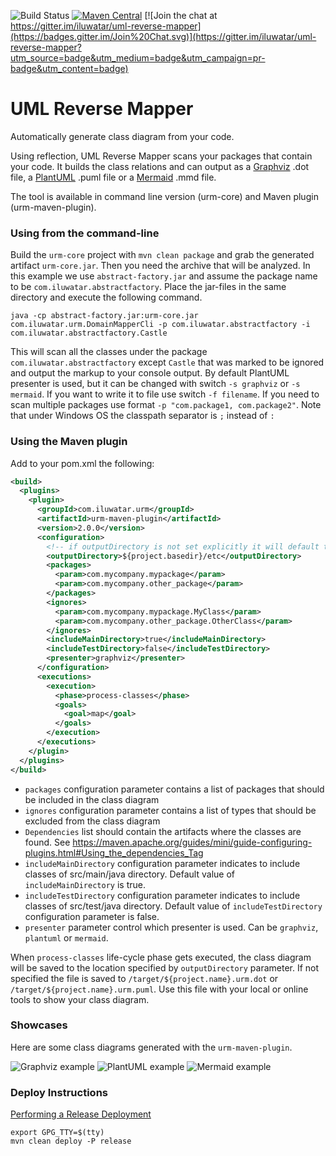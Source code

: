 ![Build Status](https://github.com/iluwatar/uml-reverse-mapper/actions/workflows/maven-ci.yml/badge.svg)
[![Maven Central](https://maven-badges.herokuapp.com/maven-central/com.iluwatar.urm/urm-maven-plugin/badge.svg)](https://maven-badges.herokuapp.com/maven-central/com.iluwatar.urm/urm-maven-plugin/)
[![Join the chat at https://gitter.im/iluwatar/uml-reverse-mapper](https://badges.gitter.im/Join%20Chat.svg)](https://gitter.im/iluwatar/uml-reverse-mapper?utm_source=badge&utm_medium=badge&utm_campaign=pr-badge&utm_content=badge)


# UML Reverse Mapper

Automatically generate class diagram from your code.

Using reflection, UML Reverse Mapper scans your packages that contain your code. It builds the class relations and can output as a [Graphviz](https://www.graphviz.org/) .dot file, a [PlantUML](http://www.plantuml.com/) .puml file or a [Mermaid](https://mermaid-js.github.io/mermaid/#/)  .mmd file.

The tool is available in command line version (urm-core) and Maven plugin (urm-maven-plugin).

### Using from the command-line

Build the `urm-core` project with `mvn clean package` and grab the generated artifact `urm-core.jar`. Then you need the archive that will be analyzed. In this example we use `abstract-factory.jar` and assume the package name to be `com.iluwatar.abstractfactory`. Place the jar-files in the same directory and execute the following command.

    java -cp abstract-factory.jar:urm-core.jar com.iluwatar.urm.DomainMapperCli -p com.iluwatar.abstractfactory -i com.iluwatar.abstractfactory.Castle

This will scan all the classes under the package `com.iluwatar.abstractfactory` except `Castle` that was marked to be ignored and output the markup to your console output. By default PlantUML presenter is used, but it can be changed with switch `-s graphviz` or `-s mermaid`. If you want to write it to file use switch `-f filename`. If you need to scan multiple packages use format `-p "com.package1, com.package2"`. Note that under Windows OS the classpath separator is `;` instead of `:`

### Using the Maven plugin

Add to your pom.xml the following:
```xml
<build>
  <plugins>
    <plugin>
      <groupId>com.iluwatar.urm</groupId>
      <artifactId>urm-maven-plugin</artifactId>
      <version>2.0.0</version>
      <configuration>
        <!-- if outputDirectory is not set explicitly it will default to your build dir -->
        <outputDirectory>${project.basedir}/etc</outputDirectory>
        <packages>
          <param>com.mycompany.mypackage</param>
          <param>com.mycompany.other_package</param>
        </packages>
        <ignores>
          <param>com.mycompany.mypackage.MyClass</param>
          <param>com.mycompany.other_package.OtherClass</param>
        </ignores>
        <includeMainDirectory>true</includeMainDirectory>
        <includeTestDirectory>false</includeTestDirectory>
        <presenter>graphviz</presenter>
      </configuration>
      <executions>
        <execution>
          <phase>process-classes</phase>
          <goals>
            <goal>map</goal>
          </goals>
        </execution>
      </executions>
    </plugin>
  </plugins>
</build>
```

- `packages` configuration parameter contains a list of packages that should be included in the class
diagram 
- `ignores` configuration parameter contains a list of types that should be excluded from the class
diagram
- `Dependencies` list should contain the artifacts where the classes are found. See https://maven.apache.org/guides/mini/guide-configuring-plugins.html#Using_the_dependencies_Tag
- `includeMainDirectory` configuration parameter indicates to include classes of src/main/java 
directory. Default value of `includeMainDirectory` is true. 
- `includeTestDirectory` configuration parameter indicates to include classes of src/test/java 
directory. Default value of `includeTestDirectory` configuration parameter is false.
- `presenter` parameter control which presenter is used. Can be `graphviz`, `plantuml` or `mermaid`.

When `process-classes` life-cycle phase gets executed, the class diagram will be saved to the location specified by `outputDirectory` parameter. If not specified the file is saved
to `/target/${project.name}.urm.dot` or `/target/${project.name}.urm.puml`. Use this file with your local
or online tools to show your class diagram.

### Showcases

Here are some class diagrams generated with the `urm-maven-plugin`.

![Graphviz example](examples/graphviz-example.png "Graphviz example")
![PlantUML example](examples/plantuml-example.png "PlantUML example")
![Mermaid example](examples/mermaid-example.png "Mermaid example")

### Deploy Instructions

[Performing a Release Deployment](http://central.sonatype.org/pages/apache-maven.html#performing-a-release-deployment)

```
export GPG_TTY=$(tty)
mvn clean deploy -P release
```

